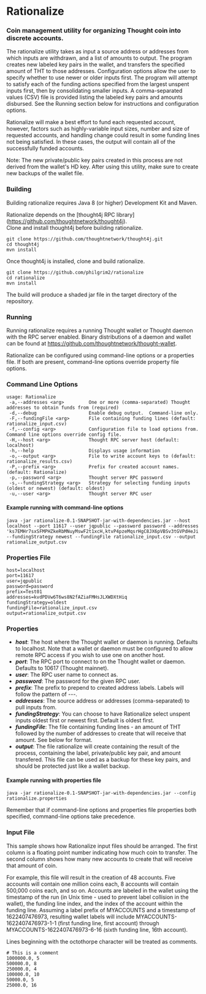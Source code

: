 # Rationalize
### Coin management utility for organizing Thought coin into discrete accounts. ###  
The rationalize utility takes as input a source address or addresses from which inputs are withdrawn, and a list of amounts to output.  The program creates new labeled key pairs in the wallet, and transfers the specified amount of THT to those addresses.  Configuration options allow the user to specify whether to use newer or older inputs first.  The program will attempt to satisfy each of the funding actions specified from the largest unspent inputs first, then by consolidating smaller inputs.  A comma-separated values (CSV) file is provided listing the labeled key pairs and amounts disbursed. See the Running section below for instructions and configuration options.  

Rationalize will make a best effort to fund each requested account, however, factors such as highly-variable input sizes, number and size of requested accounts, and handling change could result in some funding lines not being satisfied. In these cases, the output will contain all of the successfully funded accounts.
  
Note:  The new private/public key pairs created in this process are not derived from the wallet's HD key.  After using this utility, make sure to create new backups of the wallet file.  

### Building ###
Building rationalize requires Java 8 (or higher) Development Kit and Maven.

Rationalize depends on the [thought4j RPC library] (https://github.com/thoughtnetwork/thought4j).  
Clone and install thought4j before building rationalize.

```
git clone https://github.com/thoughtnetwork/thought4j.git  
cd thought4j  
mvn install  
```

Once thought4j is installed, clone and build rationalize.

```
git clone https://github.com/philgrim2/rationalize  
cd rationalize  
mvn install  
```

The build will produce a shaded jar file in the target directory of the repository.  

### Running ###
Running rationalize requires a running Thought wallet or Thought daemon with the RPC server enabled.  Binary distributions of a daemon and wallet can be found at https://github.com/thoughtnetwork/thought-wallet.  
  
Rationalize can be configured using command-line options or a properties file.  If both are present, command-line options override property file options.  
  
### Command Line Options ###

```
usage: Rationalize
 -a,--addresses <arg>         One or more (comma-separated) Thought addresses to obtain funds from (required)  
 -d,--debug                   Enable debug output.  Command-line only.  
 -F,--fundingFile <arg>       File containing funding lines (default: rationalize_input.csv)  
 -f,--config <arg>            Configuration file to load options from. Command line options override config file.  
 -H,--host <arg>              Thought RPC server host (default: localhost)  
 -h,--help                    Displays usage information  
 -o,--output <arg>            File to write account keys to (default: rationalize_results.csv)  
 -P,--prefix <arg>            Prefix for created account names. (default: Rationalize)  
 -p,--password <arg>          Thought server RPC password  
 -s,--fundingStrategy <arg>   Strategy for selecting funding inputs (oldest or newest) (default: oldest)  
 -u,--user <arg>              Thought server RPC user 
```
    
#### Example running with command-line options ####  
```
java -jar rationalize-0.1-SNAPSHOT-jar-with-dependencies.jar --host localhost --port 11617 --user jqpublic --password password --addresses 'ks7EMHr7sxSFMPHZkeRbMNuyMswF2t1xcH,ktvP4pzeMqsrHgC8JX6pVBSv3tGVPdHeJi' --fundingStrategy newest --fundingFile rationalize_input.csv --output rationalize_output.csv
```

    
### Properties File ###
  
```
host=localhost  
port=11617  
user=jqpublic  
password=password  
prefix=Test01  
addresses=kvdPDVw6T6ws8N2fAZiaFMHsJLXWDXtHiq  
fundingStrategy=oldest  
fundingFile=rationalize_input.csv  
output=rationalize_output.csv  
```

### Properties ###
- ***host***:  The host where the Thought wallet or daemon is running.  Defaults to localhost.  Note that a wallet or daemon must be configured to allow remote RPC access if you wish to use one on another host.  
- ***port***:  The RPC port to connect to on the Thought wallet or daemon.  Defaults to 10617 (Thought mainnet).    
- ***user***:  The RPC user name to connect as.  
- ***password***:  The password for the given RPC user.  
- ***prefix***:  The prefix to prepend to created address labels.  Labels will follow the pattern of <prefix>-<timestamp>-<funding line>-<account index>.     
- ***addresses***:  The source address or addresses (comma-separated) to pull inputs from.  
- ***fundingStrategy***:  You can choose to have Rationalize select unspent inputs oldest first or newest first.  Default is oldest first.  
- ***fundingFile***:  The file containing funding lines - an amount of THT followed by the number of addresses to create that will receive that amount.  See below for format.  
- ***output***:  The file rationalize will create containing the result of the process, containing the label, private/public key pair, and amount transfered.  This file can be used as a backup for these key pairs, and should be protected just like a wallet backup.  
  
#### Example running with properties file ####
```
java -jar rationalize-0.1-SNAPSHOT-jar-with-dependencies.jar --config rationalize.properties
```
Remember that if command-line options and properties file properties both specified, command-line options take precedence.  

  
### Input File ###  
This sample shows how Rationalize input files should be arranged.  The first column is a floating point number indicating how much coin to transfer.  The second column shows how many new accounts to create that will receive that amount of coin.  
  
For example, this file will result in the creation of 48 accounts.  Five accounts will contain one million coins each, 8 accounts will contain 500,000 coins each, and so on.  Accounts are labeled in the wallet using the timestamp of the run (in Unix time - used to prevent label collision in the wallet), the funding line index, and the index of the account within the funding line. Assuming a label prefix of MYACCOUNTS and a timestamp of 1622407476973, resulting wallet labels will include MYACCOUNTS-1622407476973-1-1 (first funding line, first account) through MYACCOUNTS-1622407476973-6-16 (sixth funding line, 16th account).  

Lines beginning with the octothorpe character will be treated as comments.  
  
```
# This is a comment
1000000.0, 5
500000.0, 8
250000.0, 4
100000.0, 10
50000.0, 5
25000.0, 16
``` 
 
  
